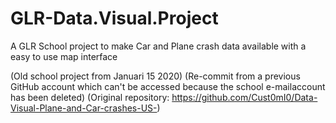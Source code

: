 # GLR-Data.Visual.Project
A GLR School project to make Car and Plane crash data available with a easy to use map interface



(Old school project from Januari 15 2020)
(Re-commit from a previous GitHub account which can't be accessed because the school e-mailaccount has been deleted)
(Original repository: https://github.com/Cust0mI0/Data-Visual-Plane-and-Car-crashes-US-)
